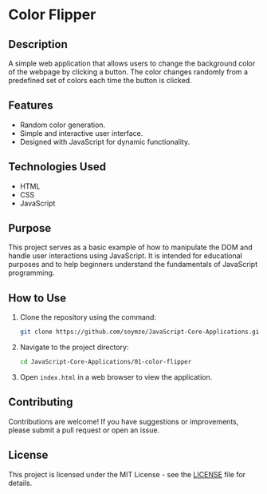 # Color Flipper

## Description
A simple web application that allows users to change the background color of the webpage by clicking a button. The color changes randomly from a predefined set of colors each time the button is clicked.

## Features
- Random color generation.
- Simple and interactive user interface.
- Designed with JavaScript for dynamic functionality.

## Technologies Used
- HTML
- CSS
- JavaScript

## Purpose
This project serves as a basic example of how to manipulate the DOM and handle user interactions using JavaScript. It is intended for educational purposes and to help beginners understand the fundamentals of JavaScript programming.

## How to Use
1. Clone the repository using the command:
    ```bash
    git clone https://github.com/soymze/JavaScript-Core-Applications.git
    ```
2. Navigate to the project directory:
    ```bash
    cd JavaScript-Core-Applications/01-color-flipper
    ```
3. Open `index.html` in a web browser to view the application.

## Contributing
Contributions are welcome! If you have suggestions or improvements, please submit a pull request or open an issue.

## License
This project is licensed under the MIT License - see the [LICENSE](LICENSE) file for details.

